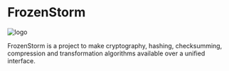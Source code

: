# FrozenStorm

![logo](https://i.imgur.com/EfyWPnu.png)

FrozenStorm is a project to make cryptography, hashing, checksumming, compression and transformation algorithms available over a unified interface.
